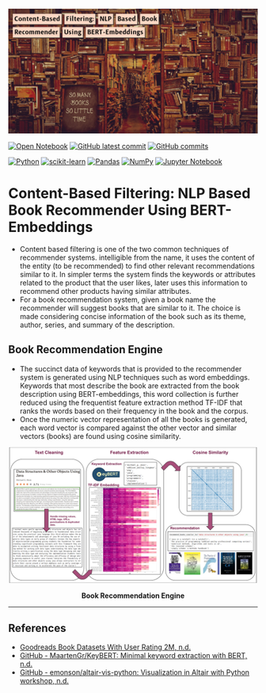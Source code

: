![](images/books-recommender-banner.jpg)

[![Open Notebook](https://img.shields.io/badge/Jupyter-Open_Notebook-blue?logo=Jupyter&color=green)](https://github.com/AmoliR/nlp-for-book-recommendation/blob/main/book_recommendation.ipynb) [![GitHub latest commit](https://img.shields.io/github/last-commit/AmoliR/nlp-for-book-recommendation)](https://GitHub.com/AmoliR/nlp-for-book-recommendation/commit/) [![GitHub commits](https://badgen.net/github/commits/AmoliR/nlp-for-book-recommendation/main?icon=github&color=green)](https://github.com/AmoliR/nlp-for-book-recommendation/commits/main)

[![Python](https://img.shields.io/badge/python-3670A0?style=for-the-badge&logo=python&logoColor=ffdd54)](https://github.com/AmoliR/nlp-for-book-recommendation) [![scikit-learn](https://img.shields.io/badge/scikit--learn-%23F7931E.svg?style=for-the-badge&logo=scikit-learn&logoColor=white)](https://github.com/AmoliR/nlp-for-book-recommendation/blob/main/model.ipynb) [![Pandas](https://img.shields.io/badge/pandas-%23150458.svg?style=for-the-badge&logo=pandas&logoColor=white)](https://github.com/AmoliR/nlp-for-book-recommendation/blob/main/eda.ipynb) [![NumPy](https://img.shields.io/badge/numpy-%23013243.svg?style=for-the-badge&logo=numpy&logoColor=white)](https://github.com/AmoliR/nlp-for-book-recommendation/blob/main/eda.ipynb) [![Jupyter Notebook](https://img.shields.io/badge/jupyter-%23FA0F00.svg?style=for-the-badge&logo=jupyter&logoColor=white)](https://github.com/AmoliR/nlp-for-book-recommendation/blob/main/book_recommendation.ipynb)

# Content-Based Filtering: NLP Based Book Recommender Using BERT-Embeddings

- Content based filtering is one of the two common techniques of recommender systems. intelligible from the name, it uses the content of the entity (to be recommended) to find other relevant recommendations similar to it. In simpler terms the system finds the keywords or attributes related to the product that the user likes, later uses this information to recommend other products having similar attributes. 
- For a book recommendation system, given a book name the recommender will suggest books that are similar to it. The choice is made considering concise information of the book such as its theme, author, series, and summary of the description. 

## Book Recommendation Engine
- The succinct data of keywords that is provided to the recommender system is generated using NLP techniques such as word embeddings.  Keywords that most describe the book are extracted from the book description using BERT-embeddings, this word collection is further reduced using the frequentist feature extraction method TF-IDF that ranks the words based on their frequency in the book and the corpus.     
- Once the numeric vector representation of all the books is generated, each word vector is compared against the other vector and similar vectors (books) are found using cosine similarity.  

![architecture](images/book_recommendation_system.svg) 
<center><b> Book Recommendation Engine </b></center>

---
## References
- [Goodreads Book Datasets With User Rating 2M, n.d.](https://www.kaggle.com/datasets/bahramjannesarr/goodreads-book-datasets-10m?select=book1000k-1100k.csv)
- [GitHub - MaartenGr/KeyBERT: Minimal keyword extraction with BERT, n.d.](https://github.com/MaartenGr/KeyBERT)
- [GitHub - emonson/altair-vis-python: Visualization in Altair with Python workshop, n.d.](https://github.com/emonson/altair-vis-python)